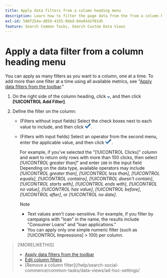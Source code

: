 ```yaml
---
title: Apply data filters from a column heading menu
description: Learn how to filter the page data from the from a column heading menu.
exl-id: 508f254a-d859-4155-9bbd-84e0442f01d5
feature: Search Common Tasks, Search Custom Data Views
---
```

# Apply a data filter from a column heading menu

<!-- Doesn't include instructions for legacy Portfolios or Reports views -->

You can apply as many filters as you want to a column, one at a time.<!-- True only for entity names, I think: All filters are joined using the AND operator. --> To add more than one filter at a time using all available metrics, see "[Apply data filters from the toolbar](column-filter-apply-from-toolbar.md)."

1. On the right side of the column heading, click ![Down arrow](/help/search-social-commerce/assets/arrow-down-dropdown.png "Down arrow"), and then click **[!UICONTROL Add Filter]**.

1. Define the filter on the column:

   * (Filters without input fields) Select the check boxes next to each value to include, and then click ![Update Filter](/help/search-social-commerce/assets/select.png "Add").

   * (Filters with input fields) Select an operator from the second menu, enter the applicable value, and then click ![Update Filter](/help/search-social-commerce/assets/select.png "Add").
   
     For example, if you've selected the "[!UICONTROL Clicks]" column and want to return only rows with more than 100 clicks, then select *[!UICONTROL greater than]*" and enter `100` in the input field Depending on the data type, available operators may include *[!UICONTROL greater than]*, *[!UICONTROL less than]*, *[!UICONTROL equals]*, *[!UICONTROL contains]*, *[!UICONTROL doesn't contain]*, *[!UICONTROL starts with]*, *[!UICONTROL ends with]*, *[!UICONTROL no value]*, *[!UICONTROL has value]*, *[!UICONTROL before]*, *[!UICONTROL after]*, or *[!UICONTROL no date].*
     
     >[!NOTE]
     >
     >* Text values aren't case-sensitive. For example, if you filter by campaigns with "loan" in the name, the results include "Consumer Loans" and "loan applications."
     >* You can apply only one simple numeric filter (such as [!UICONTROL Impressions] \> 100) per column.

>[!MORELIKETHIS]
>
>* [Apply data filters from the toolbar](/help/search-social-commerce/common-tasks/data-views/ad-hoc-settings/column-filter-apply-from-toolbar.md)
>* [Edit column filters](/help/search-social-commerce/common-tasks/data-views/ad-hoc-settings/column-filter-edit.md)
>* [Remove a column filter](/help/search-social-commerce/common-tasks/data-views/ad-hoc-settings/
